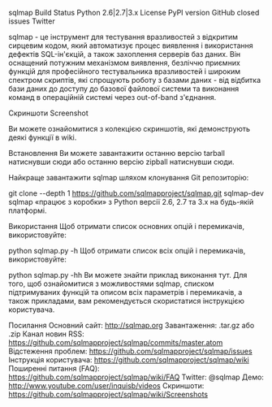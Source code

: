 sqlmap
Build Status Python 2.6|2.7|3.x License PyPI version GitHub closed issues Twitter

sqlmap - це інструмент для тестування вразливостей з відкритим сирцевим кодом, який автоматизує процес виявлення і використання дефектів SQL-ін'єкцій, а також захоплення серверів баз даних. Він оснащений потужним механізмом виявлення, безліччю приємних функцій для професійного тестувальника вразливостей і широким спектром скриптів, які спрощують роботу з базами даних - від відбитка бази даних до доступу до базової файлової системи та виконання команд в операційній системі через out-of-band з'єднання.

Скриншоти
Screenshot

Ви можете ознайомитися з колекцією скриншотів, які демонструють деякі функції в wiki.

Встановлення
Ви можете завантажити останню версію tarball натиснувши сюди або останню версію zipball натиснувши сюди.

Найкраще завантажити sqlmap шляхом клонування Git репозиторію:

git clone --depth 1 https://github.com/sqlmapproject/sqlmap.git sqlmap-dev
sqlmap «працює з коробки» з Python версії 2.6, 2.7 та 3.x на будь-якій платформі.

Використання
Щоб отримати список основних опцій і перемикачів, використовуйте:

python sqlmap.py -h
Щоб отримати список всіх опцій і перемикачів, використовуйте:

python sqlmap.py -hh
Ви можете знайти приклад виконання тут. Для того, щоб ознайомитися з можливостями sqlmap, списком підтримуваних функцій та описом всіх параметрів і перемикачів, а також прикладами, вам рекомендується скористатися інструкцією користувача.

Посилання
Основний сайт: http://sqlmap.org
Завантаження: .tar.gz або .zip
Канал новин RSS: https://github.com/sqlmapproject/sqlmap/commits/master.atom
Відстеження проблем: https://github.com/sqlmapproject/sqlmap/issues
Інструкція користувача: https://github.com/sqlmapproject/sqlmap/wiki
Поширенні питання (FAQ): https://github.com/sqlmapproject/sqlmap/wiki/FAQ
Twitter: @sqlmap
Демо: http://www.youtube.com/user/inquisb/videos
Скриншоти: https://github.com/sqlmapproject/sqlmap/wiki/Screenshots
